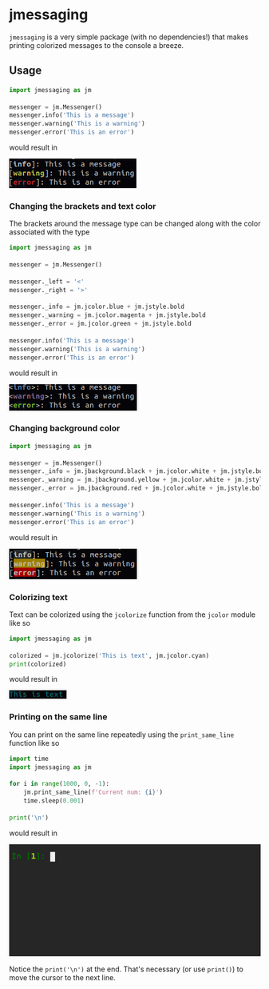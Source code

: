 # jmessaging

`jmessaging` is a very simple package (with no dependencies!) that makes
printing colorized messages to the console a breeze.

## Usage

```python
import jmessaging as jm

messenger = jm.Messenger()
messenger.info('This is a message')
messenger.warning('This is a warning')
messenger.error('This is an error')
```

would result in

![Example default output][output example]

### Changing the brackets and text color

The brackets around the message type can be changed along with the color
associated with the type

```python
import jmessaging as jm

messenger = jm.Messenger()

messenger._left = '<'
messenger._right = '>'

messenger._info = jm.jcolor.blue + jm.jstyle.bold
messenger._warning = jm.jcolor.magenta + jm.jstyle.bold
messenger._error = jm.jcolor.green + jm.jstyle.bold

messenger.info('This is a message')
messenger.warning('This is a warning')
messenger.error('This is an error')
```
would result in

![Example modified output][output modified]

### Changing background color

```python
import jmessaging as jm

messenger = jm.Messenger()
messenger._info = jm.jbackground.black + jm.jcolor.white + jm.jstyle.bold
messenger._warning = jm.jbackground.yellow + jm.jcolor.white + jm.jstyle.bold
messenger._error = jm.jbackground.red + jm.jcolor.white + jm.jstyle.bold

messenger.info('This is a message')
messenger.warning('This is a warning')
messenger.error('This is an error')
```

would result in

![Example of modified background][output background]


### Colorizing text

Text can be colorized using the `jcolorize` function from the `jcolor` module
like so

```python
import jmessaging as jm

colorized = jm.jcolorize('This is text', jm.jcolor.cyan)
print(colorized)
```

would result in

![Example of colorized text][output colorized]

### Printing on the same line

You can print on the same line repeatedly using the `print_same_line` function
like so

```python
import time
import jmessaging as jm

for i in range(1000, 0, -1):
    jm.print_same_line(f'Current num: {i}')
    time.sleep(0.001)

print('\n')
```

would result in

![Example of printing on the same line][output same line]

Notice the `print('\n')` at the end. That's necessary (or use `print()`) to move
the cursor to the next line.

[output example]: https://raw.githubusercontent.com/jay3ss/jmessaging/main/docs/output-example.png
[output modified]: https://raw.githubusercontent.com/jay3ss/jmessaging/main/docs/output-modified.png
[output background]: https://raw.githubusercontent.com/jay3ss/jmessaging/main/docs/output-background.png
[output colorized]: https://raw.githubusercontent.com/jay3ss/jmessaging/main/docs/output-colorized.png
[output same line]: https://raw.githubusercontent.com/jay3ss/jmessaging/main/docs/output-same-line.gif
